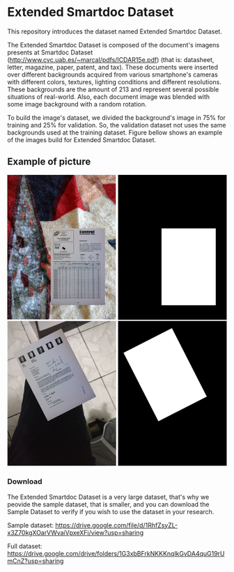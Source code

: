 # Extended Smartdoc Dataset

This repository introduces the dataset named Extended Smartdoc Dataset.

The Extended Smartdoc Dataset is composed of the document's imagens presents at Smartdoc Dataset (http://www.cvc.uab.es/~marcal/pdfs/ICDAR15e.pdf) (that is: datasheet, letter, magazine, paper, patent, and tax). These documents were inserted over different backgrounds acquired from various smartphone's cameras with different colors, textures, lighting conditions and different resolutions. These backgrounds are the amount of 213 and represent several possible situations of real-world. Also, each document image was blended with some image background with a random rotation.

To build the image's dataset, we divided the background's image in  75\% for training and 25\% for validation. So, the validation dataset not uses the same backgrounds used at the training dataset. Figure bellow shows an example of the images build for Extended Smartdoc Dataset.

## Example of picture

![Extended Smartdoc Dataset](https://raw.githubusercontent.com/ricardobnjunior/Extended-Smartdoc-Dataset/master/images/SmartdocDataset2.png?token=AENMRWXHEHEAQW43R5MIK6K5WGUXQ)


### Download 

The Extended Smartdoc Dataset is a very large dataset, that's why we peovide the sample dataset, that is smaller, and you can download the Sample Dataset to verify if you wish to use the dataset in your research.

Sample dataset: https://drive.google.com/file/d/1RhfZsyZL-x3Z70kgXOarVWvaiVpxeXFi/view?usp=sharing

Full dataset: https://drive.google.com/drive/folders/1G3xbBFrkNKKKnqlkGvDA4quG19rUmCnZ?usp=sharing
